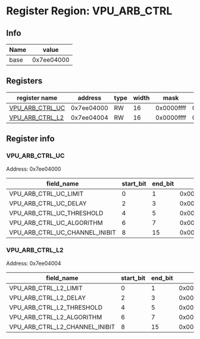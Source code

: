 # Register Region: VPU_ARB_CTRL


## Info

| Name | value |
| --- | --- |
| base | 0x7ee04000 |

## Registers

| register name | address | type | width | mask | reset |
| --- | --- | --- | --- | --- | --- |
| [VPU_ARB_CTRL_UC](#vpu_arb_ctrl_uc) | 0x7ee04000 | RW | 16 | 0x0000ffff | 0000000000 |
| [VPU_ARB_CTRL_L2](#vpu_arb_ctrl_l2) | 0x7ee04004 | RW | 16 | 0x0000ffff | 0000000000 |

## Register info


### VPU_ARB_CTRL_UC
 Address: 0x7ee04000

| field_name | start_bit | end_bit | set | clear | reset |
| --- | --- | --- | --- | --- | --- |
| VPU_ARB_CTRL_UC_LIMIT | 0 | 1 | 0x00000003 | 0xfffffffc | 0x0 |
| VPU_ARB_CTRL_UC_DELAY | 2 | 3 | 0x0000000c | 0xfffffff3 | 0x0 |
| VPU_ARB_CTRL_UC_THRESHOLD | 4 | 5 | 0x00000030 | 0xffffffcf | 0x0 |
| VPU_ARB_CTRL_UC_ALGORITHM | 6 | 7 | 0x000000c0 | 0xffffff3f | 0x0 |
| VPU_ARB_CTRL_UC_CHANNEL_INIBIT | 8 | 15 | 0x0000ff00 | 0xffff00ff | 0x0 |

### VPU_ARB_CTRL_L2
 Address: 0x7ee04004

| field_name | start_bit | end_bit | set | clear | reset |
| --- | --- | --- | --- | --- | --- |
| VPU_ARB_CTRL_L2_LIMIT | 0 | 1 | 0x00000003 | 0xfffffffc | 0x0 |
| VPU_ARB_CTRL_L2_DELAY | 2 | 3 | 0x0000000c | 0xfffffff3 | 0x0 |
| VPU_ARB_CTRL_L2_THRESHOLD | 4 | 5 | 0x00000030 | 0xffffffcf | 0x0 |
| VPU_ARB_CTRL_L2_ALGORITHM | 6 | 7 | 0x000000c0 | 0xffffff3f | 0x0 |
| VPU_ARB_CTRL_L2_CHANNEL_INIBIT | 8 | 15 | 0x0000ff00 | 0xffff00ff | 0x0 |
